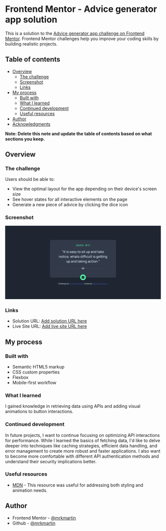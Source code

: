 # Frontend Mentor - Advice generator app solution

This is a solution to the [Advice generator app challenge on Frontend Mentor](https://www.frontendmentor.io/challenges/advice-generator-app-QdUG-13db). Frontend Mentor challenges help you improve your coding skills by building realistic projects.

## Table of contents

- [Overview](#overview)
  - [The challenge](#the-challenge)
  - [Screenshot](#screenshot)
  - [Links](#links)
- [My process](#my-process)
  - [Built with](#built-with)
  - [What I learned](#what-i-learned)
  - [Continued development](#continued-development)
  - [Useful resources](#useful-resources)
- [Author](#author)
- [Acknowledgments](#acknowledgments)

**Note: Delete this note and update the table of contents based on what sections you keep.**

## Overview

### The challenge

Users should be able to:

- View the optimal layout for the app depending on their device's screen size
- See hover states for all interactive elements on the page
- Generate a new piece of advice by clicking the dice icon

### Screenshot

![](./advice-generator-app.png)

### Links

- Solution URL: [Add solution URL here](https://your-solution-url.com)
- Live Site URL: [Add live site URL here](https://your-live-site-url.com)

## My process

### Built with

- Semantic HTML5 markup
- CSS custom properties
- Flexbox
- Mobile-first workflow

### What I learned

I gained knowledge in retrieving data using APIs and adding visual animations to button interactions.

### Continued development

In future projects, I want to continue focusing on
optimizing API interactions for performance. While I learned the basics of fetching data, I'd like to delve deeper into techniques like caching strategies, efficient data handling, and error management to create more robust and faster applications. I also want to become more comfortable with different API authentication methods and understand their security implications better.

### Useful resources

- [MDN](https://developer.mozilla.org/en-US/) - This resource was useful for addressing both styling and animation needs.

## Author

- Frontend Mentor - [@mrkmartin](hhttps://www.frontendmentor.io/profile/mrkmartin)
- Github - [@mrkmartin](https://github.com/mrkmartin)
